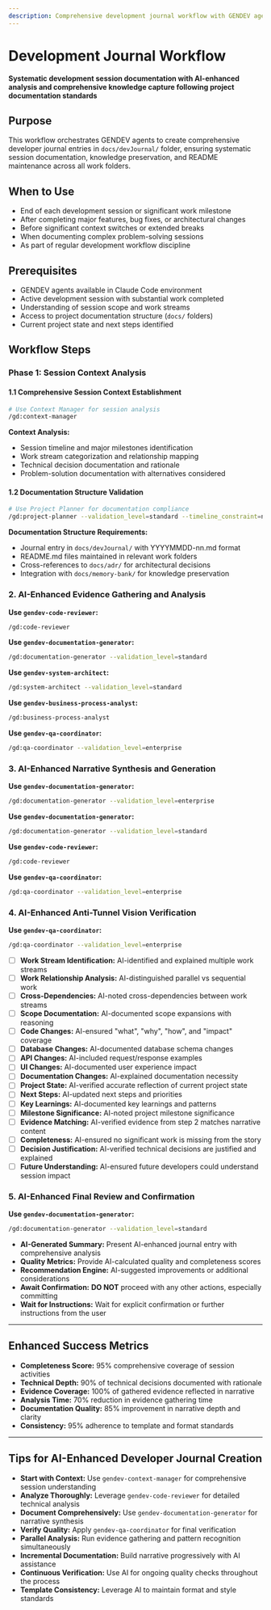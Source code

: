 ```yaml
---
description: Comprehensive development journal workflow with GENDEV agent orchestration for systematic session documentation and knowledge preservation
---
```


# Development Journal Workflow

**Systematic development session documentation with AI-enhanced analysis and comprehensive knowledge capture following project documentation standards**

## Purpose

This workflow orchestrates GENDEV agents to create comprehensive developer journal entries in `docs/devJournal/` folder, ensuring systematic session documentation, knowledge preservation, and README maintenance across all work folders.

## When to Use

- End of each development session or significant work milestone
- After completing major features, bug fixes, or architectural changes
- Before significant context switches or extended breaks
- When documenting complex problem-solving sessions
- As part of regular development workflow discipline

## Prerequisites

- GENDEV agents available in Claude Code environment
- Active development session with substantial work completed
- Understanding of session scope and work streams
- Access to project documentation structure (`docs/` folders)
- Current project state and next steps identified

## Workflow Steps

### Phase 1: Session Context Analysis

#### 1.1 Comprehensive Session Context Establishment

```bash
# Use Context Manager for session analysis
/gd:context-manager
```

**Context Analysis:**

- Session timeline and major milestones identification
- Work stream categorization and relationship mapping
- Technical decision documentation and rationale
- Problem-solution documentation with alternatives considered

#### 1.2 Documentation Structure Validation

```bash
# Use Project Planner for documentation compliance
/gd:project-planner --validation_level=standard --timeline_constraint=normal
```

**Documentation Structure Requirements:**

- Journal entry in `docs/devJournal/` with YYYYMMDD-nn.md format
- README.md files maintained in relevant work folders
- Cross-references to `docs/adr/` for architectural decisions
- Integration with `docs/memory-bank/` for knowledge preservation

### 2. AI-Enhanced Evidence Gathering and Analysis

**Use `gendev-code-reviewer`:**

```bash
/gd:code-reviewer
```

**Use `gendev-documentation-generator`:**

```bash
/gd:documentation-generator --validation_level=standard
```

**Use `gendev-system-architect`:**

```bash
/gd:system-architect --validation_level=standard
```

**Use `gendev-business-process-analyst`:**

```bash
/gd:business-process-analyst
```

**Use `gendev-qa-coordinator`:**

```bash
/gd:qa-coordinator --validation_level=enterprise
```

### 3. AI-Enhanced Narrative Synthesis and Generation

**Use `gendev-documentation-generator`:**

```bash
/gd:documentation-generator --validation_level=enterprise
```

**Use `gendev-documentation-generator`:**

```bash
/gd:documentation-generator --validation_level=standard
```

**Use `gendev-code-reviewer`:**

```bash
/gd:code-reviewer
```

**Use `gendev-qa-coordinator`:**

```bash
/gd:qa-coordinator --validation_level=enterprise
```

### 4. AI-Enhanced Anti-Tunnel Vision Verification

**Use `gendev-qa-coordinator`:**

```bash
/gd:qa-coordinator --validation_level=enterprise
```

- [ ] **Work Stream Identification:** AI-identified and explained multiple work streams
- [ ] **Work Relationship Analysis:** AI-distinguished parallel vs sequential work
- [ ] **Cross-Dependencies:** AI-noted cross-dependencies between work streams
- [ ] **Scope Documentation:** AI-documented scope expansions with reasoning
- [ ] **Code Changes:** AI-ensured "what", "why", "how", and "impact" coverage
- [ ] **Database Changes:** AI-documented database schema changes
- [ ] **API Changes:** AI-included request/response examples
- [ ] **UI Changes:** AI-documented user experience impact
- [ ] **Documentation Changes:** AI-explained documentation necessity
- [ ] **Project State:** AI-verified accurate reflection of current project state
- [ ] **Next Steps:** AI-updated next steps and priorities
- [ ] **Key Learnings:** AI-documented key learnings and patterns
- [ ] **Milestone Significance:** AI-noted project milestone significance
- [ ] **Evidence Matching:** AI-verified evidence from step 2 matches narrative content
- [ ] **Completeness:** AI-ensured no significant work is missing from the story
- [ ] **Decision Justification:** AI-verified technical decisions are justified and explained
- [ ] **Future Understanding:** AI-ensured future developers could understand session impact

### 5. AI-Enhanced Final Review and Confirmation

**Use `gendev-documentation-generator`:**

```bash
/gd:documentation-generator --validation_level=standard
```

- **AI-Generated Summary:** Present AI-enhanced journal entry with comprehensive analysis
- **Quality Metrics:** Provide AI-calculated quality and completeness scores
- **Recommendation Engine:** AI-suggested improvements or additional considerations
- **Await Confirmation:** **DO NOT** proceed with any other actions, especially committing
- **Wait for Instructions:** Wait for explicit confirmation or further instructions from the user

---

## Enhanced Success Metrics

- **Completeness Score:** 95% comprehensive coverage of session activities
- **Technical Depth:** 90% of technical decisions documented with rationale
- **Evidence Coverage:** 100% of gathered evidence reflected in narrative
- **Analysis Time:** 70% reduction in evidence gathering time
- **Documentation Quality:** 85% improvement in narrative depth and clarity
- **Consistency:** 95% adherence to template and format standards

---

## Tips for AI-Enhanced Developer Journal Creation

- **Start with Context:** Use `gendev-context-manager` for comprehensive session understanding
- **Analyze Thoroughly:** Leverage `gendev-code-reviewer` for detailed technical analysis
- **Document Comprehensively:** Use `gendev-documentation-generator` for narrative synthesis
- **Verify Quality:** Apply `gendev-qa-coordinator` for final verification
- **Parallel Analysis:** Run evidence gathering and pattern recognition simultaneously
- **Incremental Documentation:** Build narrative progressively with AI assistance
- **Continuous Verification:** Use AI for ongoing quality checks throughout the process
- **Template Consistency:** Leverage AI to maintain format and style standards
